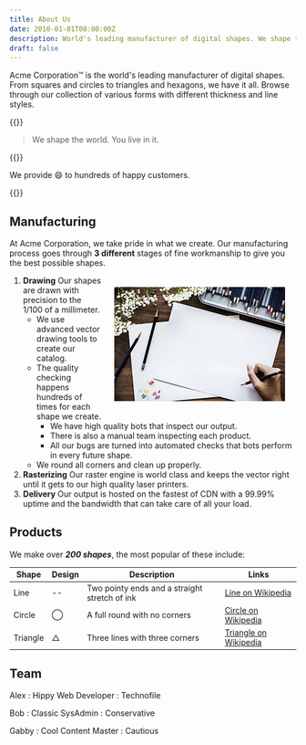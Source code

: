 ```yaml
---
title: About Us
date: 2010-01-01T00:00:00Z
description: World's leading manufacturer of digital shapes. We shape the world. You live in it.
draft: false
---
```


Acme Corporation&trade; is the world's leading manufacturer of digital shapes. From squares and circles to triangles and hexagons, we have it all. Browse through our collection of various forms with different thickness and line styles.

{{<divider>}}

> We shape the world. You live in it.

{{<divider>}}

We provide :smile: to hundreds of happy customers.

{{<youtube nLAVanlu5js>}}

Manufacturing
--------------

At Acme Corporation, we take pride in what we create. Our manufacturing process goes through **3 different** stages of fine workmanship to give you the best possible shapes.

<img style="float:right; margin: 20px;" src="draw.jpg">

1. **Drawing** Our shapes are drawn with precision to the 1/100 of a millimeter.
   * We use advanced vector drawing tools to create our catalog.
   * The quality checking happens hundreds of times for each shape we create.
     * We have high quality bots that inspect our output.
     * There is also a manual team inspecting each product.
     * All our bugs are turned into automated checks that bots perform in every future shape.
   * We round all corners and clean up properly.
2. **Rasterizing** Our raster engine is world class and keeps the vector right until it gets to our high quality laser printers.
3. **Delivery** Our output is hosted on the fastest of CDN with a 99.99% uptime and the bandwidth that can take care of all your load.

Products
---------

We make over ***200 shapes***, the most popular of these include:

| Shape    | Design  | Description                                   | Links                                                              |
| -------- | ------- | --------------------------------------------- | ------------------------------------------------------------------ |
| Line     | --      | Two pointy ends and a straight stretch of ink | [Line on Wikipedia](https://en.wikipedia.org/wiki/Line_(geometry)) |
| Circle   | &#8413; | A full round with no corners                  | [Circle on Wikipedia]                                              |
| Triangle | &#9651; | Three lines with three corners                | [Triangle on Wikipedia](https://en.wikipedia.org/wiki/Triangle)    |


[Circle on Wikipedia]: https://en.wikipedia.org/wiki/Circle

Team
-----

Alex
: Hippy Web Developer
: Technofile

Bob
: Classic SysAdmin
: Conservative

Gabby
: Cool Content Master
: Cautious
